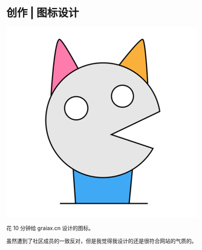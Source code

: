 # 创作 | 图标设计

![图标设计](./%E5%9B%BE%E6%A0%87%E8%AE%BE%E8%AE%A1.svg)

花 10 分钟给 graiax.cn 设计的图标。

虽然遭到了社区成员的一致反对，但是我觉得我设计的还是很符合网站的气质的。